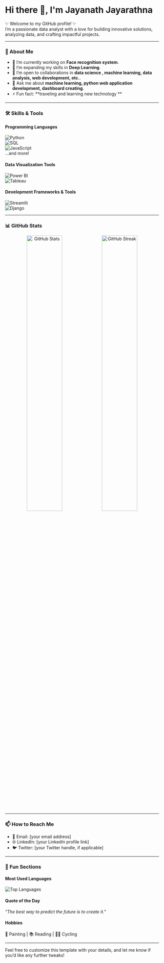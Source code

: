 # Hi there 👋, I'm Jayanath Jayarathna  

✨ Welcome to my GitHub profile! ✨  
I’m a passionate data analyst with a love for building innovative solutions, analyzing data, and crafting impactful projects.  

---

### 🚀 About Me  
- 🔭 I’m currently working on **Face recognition system**.  
- 🌱 I’m expanding my skills in **Deep Learning**.  
- 🤝 I’m open to collaborations in **data science , machine learning, data analysis, web development, etc.**.  
- 💬 Ask me about **machine learning, python web application development, dashboard creating**.  
- ⚡ Fun fact: **traveling and learning new technology **  

---

### 🛠️ Skills & Tools  
#### **Programming Languages**  
![Python](https://img.shields.io/badge/Python-3670A0?style=for-the-badge&logo=python&logoColor=ffdd54)  
![SQL](https://img.shields.io/badge/SQL-000000?style=for-the-badge&logo=postgresql&logoColor=white)  
![JavaScript](https://img.shields.io/badge/JavaScript-F7DF1E?style=for-the-badge&logo=javascript&logoColor=black)  
...and more!  

#### **Data Visualization Tools**  
![Power BI](https://img.shields.io/badge/Power%20BI-F2C811?style=for-the-badge&logo=powerbi&logoColor=black)  
![Tableau](https://img.shields.io/badge/Tableau-E97627?style=for-the-badge&logo=tableau&logoColor=white)  

#### **Development Frameworks & Tools**  
![Streamlit](https://img.shields.io/badge/Streamlit-FF4B4B?style=for-the-badge&logo=streamlit&logoColor=white)  
![Django](https://img.shields.io/badge/Django-092E20?style=for-the-badge&logo=django&logoColor=white)  

---

### 📊 GitHub Stats  
<div align="center">
  <img src="https://github-readme-stats.vercel.app/api?username=Rangikaj80&show_icons=true&theme=radical" alt="GitHub Stats" width="48%" />
  <img src="https://github-readme-streak-stats.herokuapp.com/?user=Rangikaj80&theme=radical" alt="GitHub Streak" width="48%" />
</div>  

---

### 📫 How to Reach Me  
- 📧 Email: [your email address]  
- 🌐 LinkedIn: [your LinkedIn profile link]  
- 🐦 Twitter: [your Twitter handle, if applicable]  

---

### 🌟 Fun Sections  
#### **Most Used Languages**  
![Top Languages](https://github-readme-stats.vercel.app/api/top-langs/?username=Rangikaj80&layout=compact&theme=radical)  

#### **Quote of the Day**  
_"The best way to predict the future is to create it."_  

#### **Hobbies**  
🎨 Painting | 📚 Reading | 🚴‍♂️ Cycling  

---

Feel free to customize this template with your details, and let me know if you’d like any further tweaks!
